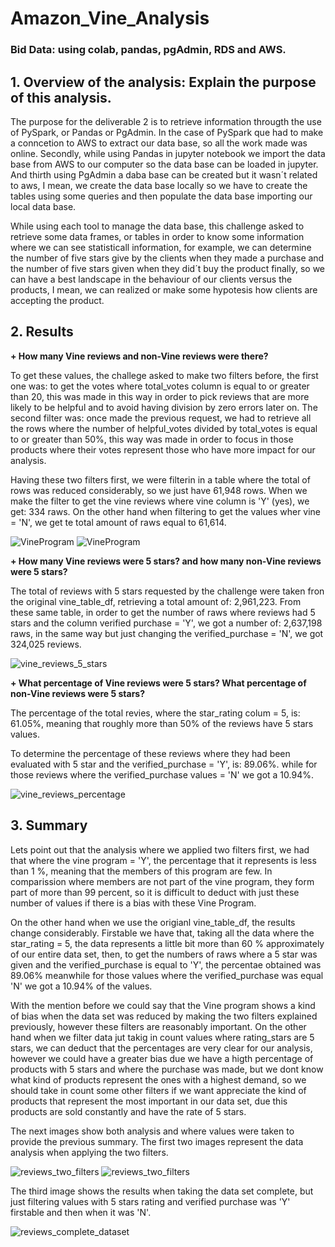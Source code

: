 # Amazon_Vine_Analysis
### Bid Data: using colab, pandas, pgAdmin, RDS and AWS.

## 1.  Overview of the analysis: Explain the purpose of this analysis.
  
  The purpose for the deliverable 2 is to retrieve information througth the use of PySpark, or Pandas or PgAdmin. 
In the case of PySpark que had to make a conncetion to AWS to extract our data base, so all the work made was online. Secondly, while using Pandas in jupyter notebook we import the data base from AWS to our computer so the data base can be loaded in jupyter. And thirth using PgAdmin a daba base can be created but it wasn´t related to aws, I mean, we create the data base locally so we have to create the tables using some queries and then populate the data base importing our local data base.
  
While using each tool to manage the data base, this challenge asked to retrieve some data frames, or tables in order to know some information where we can see statisticall information, for example, we can determine the number of five stars give by the clients when they made a purchase and the number of five stars given when they did´t buy the product finally, so we can have a best landscape in the behaviour of our clients versus the products, I mean, we can realized or make some hypotesis how clients are accepting the product.


## 2.  Results

**+ How many Vine reviews and non-Vine reviews were there?**

To get these values, the challege asked to make two filters before, the first one was:  to get the votes where total_votes column is equal to or greater than 20, this was made in this way in order to pick reviews that are more likely to be helpful and to avoid having division by zero errors later on. The second filter was: once made the previous request, we had to retrieve all the rows where the number of helpful_votes divided by total_votes is equal to or greater than 50%, this way was made in order to focus in those products where their votes represent those who have more impact for our analysis.

Having these two filters first, we were filterin in a table where the total of rows was reduced considerably, so we just have 61,948 rows. When we make the filter to get the vine reviews where vine column is 'Y' (yes), we get: 334 raws. On the other hand when filtering to get the values wher vine = 'N', we get te total amount of raws equal to 61,614. 

![VineProgram](/ResourcesPandas/vine_program_Y.png)
![VineProgram](/ResourcesPandas/vine_program_N.png)


**+ How many Vine reviews were 5 stars? and how many non-Vine reviews were 5 stars?**

The total of reviews with 5 stars requested by the challenge were taken fron the original vine_table_df, retrieving a total amount of: 2,961,223. From these same table, in order to get the number of raws where reviews had 5 stars and the column verified purchase = 'Y', we got a number of: 2,637,198 raws, in the same way but just changing the verified_purchase = 'N', we got 324,025 reviews. 

![vine_reviews_5_stars](/ResourcesPandas/vine_reviews_5_stars.png)


**+ What percentage of Vine reviews were 5 stars? What percentage of non-Vine reviews were 5 stars?**

The percentage of the total revies, where the star_rating colum = 5, is: 61.05%, meaning that roughly more than 50% of the reviews have 5 stars values.

To determine the percentage of these reviews where they had been evaluated with 5 star and the verified_purchase = 'Y', is: 89.06%. while for those reviews where the verified_purchase values = 'N' we got a 10.94%. 

![vine_reviews_percentage](/ResourcesPandas/vine_reviews_percentages.png)


## 3.  Summary

Lets point out that the analysis where we applied two filters first, we had that where the vine program = 'Y', the percentage that it represents is less than 1 %, meaning that the members of this program are few. In comparission where members are not part of the vine program, they form part of more than 99 percent, so it is difficult to deduct with just these number of values if there is a bias with these Vine Program. 

On the other hand when we use the origianl vine_table_df, the results change considerably. Firstable we have that, taking all the data where the star_rating = 5, the data represents a little bit more than 60 % approximately of our entire data set, then, to get the numbers of raws where a 5 star was given and the verified_purchase is equal to 'Y', the percentae obtained was 89.06% meanwhile for those values where the verified_purchase was equal 'N' we got a 10.94% of the values. 

With the mention before  we could say that the Vine program shows a kind of bias when the data set was reduced by making the two filters explained previously, however these filters are reasonably important. On the other hand when we filter data jut takig in count values where rating_stars are 5 stars, we can deduct that the percentages are very clear for our analysis, however we could have a greater bias due we have a higth percentage of products with 5 stars and where the purchase was made, but we dont know what kind of products represent the ones with a highest demand, so we should take in count some other filters if we want appreciate the kind of products that represent the most important in our data set, due this products are sold constantly and have the rate of 5 stars.

The next images show both analysis and where values were taken to provide the previous summary.
The first two images represent the data analysis when applying the two filters.

![reviews_two_filters](/ResourcesPandas/reviews_two_filters_1.png)
![reviews_two_filters](/ResourcesPandas/reviews_two_filters_2.png)

The third image shows the results when taking the data set complete, but just filtering values with 5 stars rating and verified purchase was 'Y' firstable and then when it was 'N'.

![reviews_complete_dataset](/ResourcesPandas/reviews_complete_dataset.png)









